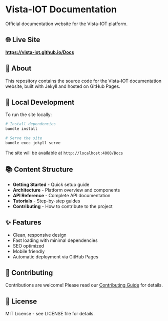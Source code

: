 # Vista-IOT Documentation

Official documentation website for the Vista-IOT platform.

## 🌐 Live Site

**https://vista-iot.github.io/Docs**

## 📝 About

This repository contains the source code for the Vista-IOT documentation website, built with Jekyll and hosted on GitHub Pages.

## 🚀 Local Development

To run the site locally:

```bash
# Install dependencies
bundle install

# Serve the site
bundle exec jekyll serve
```

The site will be available at `http://localhost:4000/Docs`

## 📚 Content Structure

- **Getting Started** - Quick setup guide
- **Architecture** - Platform overview and components
- **API Reference** - Complete API documentation
- **Tutorials** - Step-by-step guides
- **Contributing** - How to contribute to the project

## ✨ Features

- Clean, responsive design
- Fast loading with minimal dependencies
- SEO optimized
- Mobile friendly
- Automatic deployment via GitHub Pages

## 🤝 Contributing

Contributions are welcome! Please read our [Contributing Guide](contributing) for details.

## 📄 License

MIT License - see LICENSE file for details.

